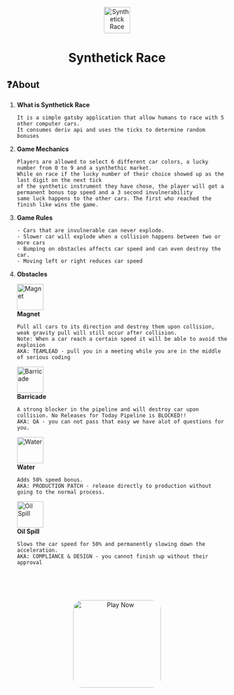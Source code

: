 <p align="center">
  <a href="https://synthetick-race.vercel.app/">
    <img alt="Synthetick Race" src="https://synthetick-race.vercel.app/static/car-red-ea3a4582714247447a4258978d9f94a0.png" width="60" />
  </a>
</p>
<h1 align="center">
  Synthetick Race
</h1>

## ❓About

1.  **What is Synthetick Race**

    ```shell
    It is a simple gatsby application that allow humans to race with 5 other computer cars.
    It consumes deriv api and uses the ticks to determine random bonuses 
    ```

2.  **Game Mechanics**

    ```shell
    Players are allowed to select 6 different car colors, a lucky number from 0 to 9 and a synthethic market.
    While on race if the lucky number of their choice showed up as the last digit on the next tick 
    of the synthetic instrument they have chose, the player will get a permanent bonus top speed and a 3 second invulnerability 
    same luck happens to the other cars. The first who reached the finish like wins the game.
    ```

3.  **Game Rules**

    ```shell
    - Cars that are invulnerable can never explode.
    - Slower car will explode when a collision happens between two or more cars
    - Bumping on obstacles affects car speed and can even destroy the car. 
    - Moving left or right reduces car speed
    ```

4.  **Obstacles**

    
     <img alt="Magnet" src="https://synthetick-race.vercel.app/static/magnet-451d8b58943e599d45920c7e15690ee6.png" width="60" /> <br />
      **Magnet** 
       ```shell
    Pull all cars to its direction and destroy them upon collision, weak gravity pull will still occur after collision.
    Note: When a car reach a certain speed it will be able to avoid the explosion
    AKA: TEAMLEAD - pull you in a meeting while you are in the middle of serious coding
    ```

    <img alt="Barricade" src="https://synthetick-race.vercel.app/static/barricade-c386b98f8a77e0e73cbc2f88a6df5a21.png" width="60" /> <br />
     **Barricade** 
     ```shell
    A strong blocker in the pipeline and will destroy car upon collision. No Releases for Today Pipeline is BLOCKED!!
    AKA: QA - you can not pass that easy we have alot of questions for you.
    ```
    <img alt="Water" src="https://i.ibb.co/1RSBYHV/water.png" width="60" /><br />
     **Water** 
     ```shell
    Adds 50% speed bonus.
    AKA: PRODUCTION PATCH - release directly to production without going to the normal process.
    ```

    <img alt="Oil Spill" src="https://i.ibb.co/zFzdS4h/oil.png" width="60" /> <br />
    **Oil Spill** 
     ```shell
    Slows the car speed for 50% and permanently slowing down the acceleration. 
    AKA: COMPLIANCE & DESIGN - you cannot finish up without their approval
    ```
  
    

<br /> <br /> <br /> 

<p align="center">
  <a href="https://synthetick-race.vercel.app/">
    <img src="https://encrypted-tbn0.gstatic.com/images?q=tbn:ANd9GcQsryAgpKzVFRT08CHNqhcxEiM76YoZuqTaVw&usqp=CAU" width="200" style="border-radius: 20px;overflow:hidden;" alt="Play Now">
  </a>
</p>
